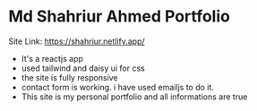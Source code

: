 # Md Shahriur Ahmed Portfolio

Site Link: https://shahriur.netlify.app/

* It's a reactjs app
* used tailwind and daisy ui for css
* the site is fully responsive
* contact form is working. i have used emailjs to do it.
* This site is my personal portfolio and all informations are true
